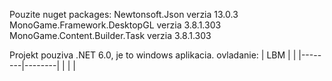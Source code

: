 Pouzite nuget packages:
  Newtonsoft.Json verzia 13.0.3
  MonoGame.Framework.DesktopGL verzia 3.8.1.303
  MonoGame.Content.Builder.Task verzia 3.8.1.303

Projekt pouziva .NET 6.0, je to windows aplikacia.
ovladanie:
|   LBM  |        |
|--------|--------|
|        |        |
